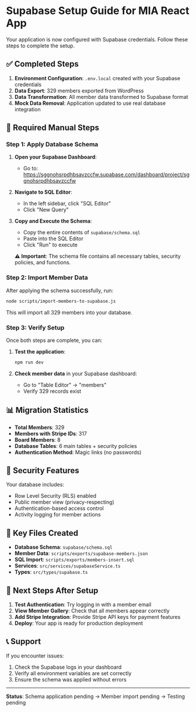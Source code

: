 # Supabase Setup Guide for MIA React App

Your application is now configured with Supabase credentials. Follow these steps to complete the setup.

## ✅ Completed Steps

1. **Environment Configuration**: `.env.local` created with your Supabase credentials
2. **Data Export**: 329 members exported from WordPress 
3. **Data Transformation**: All member data transformed to Supabase format
4. **Mock Data Removal**: Application updated to use real database integration

## 🔧 Required Manual Steps

### Step 1: Apply Database Schema

1. **Open your Supabase Dashboard**:
   - Go to: https://sggnohsrpdhbsavzccfw.supabase.com/dashboard/project/sggnohsrpdhbsavzccfw

2. **Navigate to SQL Editor**:
   - In the left sidebar, click "SQL Editor"
   - Click "New Query"

3. **Copy and Execute the Schema**:
   - Copy the entire contents of `supabase/schema.sql`
   - Paste into the SQL Editor
   - Click "Run" to execute

   **⚠️ Important**: The schema file contains all necessary tables, security policies, and functions.

### Step 2: Import Member Data

After applying the schema successfully, run:

```bash
node scripts/import-members-to-supabase.js
```

This will import all 329 members into your database.

### Step 3: Verify Setup

Once both steps are complete, you can:

1. **Test the application**:
   ```bash
   npm run dev
   ```

2. **Check member data** in your Supabase dashboard:
   - Go to "Table Editor" → "members"
   - Verify 329 records exist

## 📊 Migration Statistics

- **Total Members**: 329
- **Members with Stripe IDs**: 317
- **Board Members**: 8
- **Database Tables**: 6 main tables + security policies
- **Authentication Method**: Magic links (no passwords)

## 🔐 Security Features

Your database includes:
- Row Level Security (RLS) enabled
- Public member view (privacy-respecting)
- Authentication-based access control
- Activity logging for member actions

## 📁 Key Files Created

- **Database Schema**: `supabase/schema.sql`
- **Member Data**: `scripts/exports/supabase-members.json`
- **SQL Import**: `scripts/exports/members-insert.sql`
- **Services**: `src/services/supabaseService.ts`
- **Types**: `src/types/supabase.ts`

## 🚀 Next Steps After Setup

1. **Test Authentication**: Try logging in with a member email
2. **View Member Gallery**: Check that all members appear correctly
3. **Add Stripe Integration**: Provide Stripe API keys for payment features
4. **Deploy**: Your app is ready for production deployment

## 📞 Support

If you encounter issues:
1. Check the Supabase logs in your dashboard
2. Verify all environment variables are set correctly
3. Ensure the schema was applied without errors

---

**Status**: Schema application pending → Member import pending → Testing pending